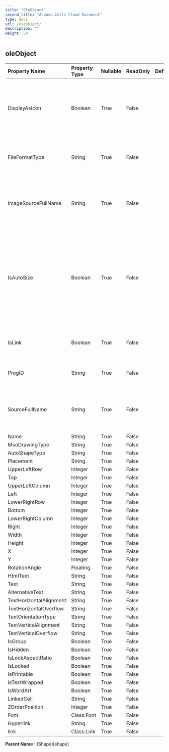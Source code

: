 ```yaml
---
title: "OleObject"
second_title: "Aspose.Cells Cloud Document"
type: docs
url: /oleobject/
description: ""
weight: 50
---
```


## **oleObject**

 

| Property Name | Property Type | Nullable |  ReadOnly | DefaultValue | Description | 
| :- | :- | :- |:- |  :- | :- |
| DisplayAsIcon | Boolean | True |  False |  | True if the specified object is displayed as an icon                         and the image will not be auto changed. |  
| FileFormatType | String | True |  False |  | Gets and sets the file type of the embedded ole object data |  
| ImageSourceFullName | String | True |  False |  | Gets or sets the path and name of the source file for the linked image. |  
| IsAutoSize | Boolean | True |  False |  | True indicates that the size of the ole object will be auto changed as the size of snapshot of the embedded content                        when the ole object is activated. |  
| IsLink | Boolean | True |  False |  | Returns true if the OleObject links to the file. |  
| ProgID | String | True |  False |  | Gets or sets the ProgID of the OLE object. |  
| SourceFullName | String | True |  False |  | Returns the source full name of the source file for the linked OLE object. |  
| Name | String | True |  False |  |  |  
| MsoDrawingType | String | True |  False |  |  |  
| AutoShapeType | String | True |  False |  |  |  
| Placement | String | True |  False |  |  |  
| UpperLeftRow | Integer | True |  False |  |  |  
| Top | Integer | True |  False |  |  |  
| UpperLeftColumn | Integer | True |  False |  |  |  
| Left | Integer | True |  False |  |  |  
| LowerRightRow | Integer | True |  False |  |  |  
| Bottom | Integer | True |  False |  |  |  
| LowerRightColumn | Integer | True |  False |  |  |  
| Right | Integer | True |  False |  |  |  
| Width | Integer | True |  False |  |  |  
| Height | Integer | True |  False |  |  |  
| X | Integer | True |  False |  |  |  
| Y | Integer | True |  False |  |  |  
| RotationAngle | Floating | True |  False |  |  |  
| HtmlText | String | True |  False |  |  |  
| Text | String | True |  False |  |  |  
| AlternativeText | String | True |  False |  |  |  
| TextHorizontalAlignment | String | True |  False |  |  |  
| TextHorizontalOverflow | String | True |  False |  |  |  
| TextOrientationType | String | True |  False |  |  |  
| TextVerticalAlignment | String | True |  False |  |  |  
| TextVerticalOverflow | String | True |  False |  |  |  
| IsGroup | Boolean | True |  False |  |  |  
| IsHidden | Boolean | True |  False |  |  |  
| IsLockAspectRatio | Boolean | True |  False |  |  |  
| IsLocked | Boolean | True |  False |  |  |  
| IsPrintable | Boolean | True |  False |  |  |  
| IsTextWrapped | Boolean | True |  False |  |  |  
| IsWordArt | Boolean | True |  False |  |  |  
| LinkedCell | String | True |  False |  |  |  
| ZOrderPosition | Integer | True |  False |  |  |  
| Font | Class:Font | True |  False |  |  |  
| Hyperlink | String | True |  False |  |  |  
| link | Class:Link | True |  False |  |  |  

**Parent Name** : (Shape)[shape]

